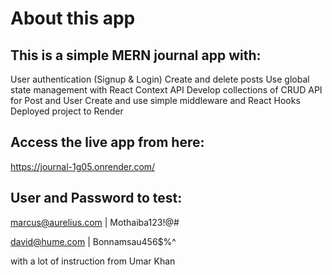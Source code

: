 # About this app

## This is a simple MERN journal app with:
 User authentication (Signup & Login)
 Create and delete posts
 Use global state management with React Context API
 Develop collections of CRUD API for Post and User
 Create and use simple middleware and React Hooks
 Deployed project to Render
 

## Access the live app from here:
https://journal-1g05.onrender.com/
## User and Password to test:
 marcus@aurelius.com | Mothaiba123!@#
 
 david@hume.com | Bonnamsau456$%^

with a lot of instruction from Umar Khan

